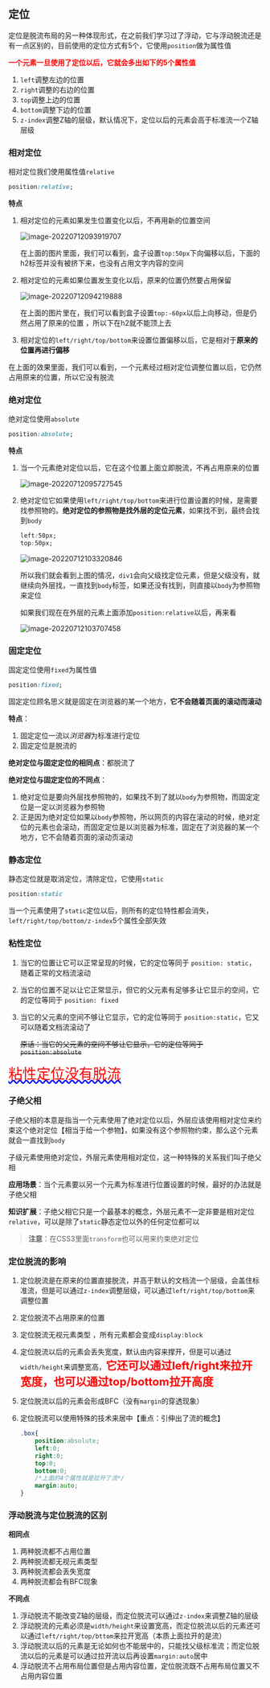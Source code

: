## 定位

定位是脱流布局的另一种体现形式，在之前我们学习过了浮动，它与浮动脱流还是有一点区别的，目前使用的定位方式有5个，它使用`position`做为属性值

<span style="color:red;font-weight:bold">一个元素一旦使用了定位以后，它就会多出如下的5个属性值</span>

1. `left`调整左边的位置
2. `right`调整的右边的位置
3. `top`调整上边的位置
4. `bottom`调整下边的位置
5. `z-index`调整Z轴的层级，默认情况下，定位以后的元素会高于标准流一个Z轴层级

### 相对定位

相对定位我们使用属性值`relative`

```css
position:relative;
```

**特点**

1. 相对定位的元素如果发生位置变化以后，不再用新的位置空间

   ![image-20220712093919707](assets/定位/image-20220712093919707.png)

   在上面的图片里面，我们可以看到，盒子设置`top:50px`下向偏移以后，下面的h2标签并没有被挤下来，也没有占用文字内容的空间

2. 相对定位的元素如果位置发生变化以后，原来的位置仍然要占用保留

   ![image-20220712094219888](assets/定位/image-20220712094219888.png)

   在上面的图片里在，我们可以看到盒子设置`top:-60px`以后上向移动，但是仍然占用了原来的位置 ，所以下在h2就不能顶上去

3. 相对定位的`left/right/top/bottom`来设置位置偏移以后，它是相对于**原来的位置再进行偏移**

在上面的效果里面，我们可以看到，一个元素经过相对定位调整位置以后，它仍然占用原来的位置，所以它没有脱流

### 绝对定位

绝对定位使用`absolute`

```css
position:absolute;
```

**特点**

1. 当一个元素绝对定位以后，它在这个位置上面立即脱流，不再占用原来的位置

   ![image-20220712095727545](assets/定位/image-20220712095727545.png)

2. 绝对定位它如果使用`left/right/top/bottom`来进行位置设置的时候，是需要找参照物的。**绝对定位的参照物是找外层的定位元素**，如果找不到，最终会找到`body`

   ```css
   left:50px;
   top:50px;
   ```

   ![image-20220712103320846](assets/定位/image-20220712103320846.png)

   所以我们就会看到上图的情况，`div1`会向父级找定位元素，但是父级没有，就继续向外层找，一直找到`body`标签，如果还没有找到，则直接以`body`为参照物来定位

   如果我们现在在外层的元素上面添加`position:relative`以后，再来看

   ![image-20220712103707458](assets/定位/image-20220712103707458.png)

### 固定定位

固定定位使用`fixed`为属性值

```css
position:fixed;
```

固定定位顾名思义就是固定在浏览器的某一个地方，**它不会随着页面的滚动而滚动**

**特点**：

1. 固定定位一流以*浏览器*为标准进行定位
2. 固定定位是脱流的

**绝对定位与固定定位的相同点**：都脱流了

**绝对定位与固定定位的不同点**：

1. 绝对定位是要向外层找参照物的，如果找不到了就以`body`为参照物，而固定定位是一定以浏览器为参照物
2. 正是因为绝对定位如果以`body`参照物，所以网页的内容在滚动的时候，绝对定位的元素也会滚动，而固定定位是以浏览器为标准，固定在了浏览器的某一个地方，它不会随着页面的滚动页滚动

### 静态定位

静态定位就是取消定位，清除定位，它使用`static`

```css
position:static
```

当一个元素使用了`static`定位以后，则所有的定位特性都会消失，`left/right/top/bottom/z-index`5个属性全部失效

### 粘性定位

1. 当它的位置让它可以正常呈现的时候，它的定位等同于 `position: static`，随着正常的文档流滚动

2. 当它的位置不足以让它正常显示，但它的父元素有足够多让它显示的空间，它的定位等同于 `position: fixed`

3. 当它的父元素的空间不够让它显示，它的定位等同于 `position:static`，它又可以随着文档流滚动了

   <del>原话：当它的父元素的空间不够让它显示，它的定位等同于 `position:absolute`</del>

<span style="color:red;text-decoration:wavy blue underline;font-size:28px">粘性定位没有脱流</span>

### 子绝父相

子绝父相的本意是指当一个元素使用了绝对定位以后，外层应该使用相对定位来约束这个绝对定位【相当于给一个参物】，如果没有这个参照物约束，那么这个元素就会一直找到`body`

子级元素使用绝对定位，外层元素使用相对定位，这一种特殊的关系我们叫子绝父相

**应用场景**：当个元素要以另一个元素为标准进行位置设置的时候，最好的办法就是子绝父相

**知识扩展**：子绝父相它只是一个最基本的概念，外层元素不一定非要是相对定位`relative`，可以是除了`static`静态定位以外的任何定位都可以

> **注意**：在CSS3里面`transform`也可以用来约束绝对定位





### 定位脱流的影响 

1. 定位脱流是在原来的位置直接脱流，并高于默认的文档流一个层级，会盖住标准流，但是可以通过`z-index`调整层级，可以通过`left/right/top/bottom`来调整位置

2. 定位脱流不占用原来的位置

3. 定位脱流无视元素类型 ，所有元素都会变成`display:block`

4. 定位脱流以后的元素会丢失宽度，默认由内容来撑开，但是可以通过`width/height`来调整宽高，<span style="color:red;font-size:22px;font-weight:bold">它还可以通过left/right来拉开宽度，也可以通过top/bottom拉开高度</span>

5. 定位脱流以后的元素会形成BFC（没有`margin`的穿透现象）

6. 定位脱流可以使用特殊的技术来居中【重点：引伸出了流的概念】

   ```css
   .box{
       position:absolute;
       left:0;
       right:0;
       top:0;
       bottom:0;
       /*上面的4个属性就是拉开了流*/
       margin:auto;
   }
   ```
   
   
   

### 浮动脱流与定位脱流的区别

**相同点**

1. 两种脱流都不占用位置
2. 两种脱流都无视元素类型 
3. 两种脱流都会丢失宽度
4. 两种脱流都会有BFC现象

**不同点**

1. 浮动脱流不能改变Z轴的层级，而定位脱流可以通过`z-index`来调整Z轴的层级
2. 浮动脱流的元素必须是`width/height`来设置宽高，而定位脱流以后的元素还可以通过`left/right/top/bttom`来拉开宽高（本质上面拉开的是流）
3. 浮动脱流以后的元素是无论如何也不能居中的，只能找父级标准流；而定位脱流以后的元素是可以通过拉开流以后再设置`margin:auto`居中
3. 浮动脱流不占用布局位置但是占用内容位置，定位脱流既不占用布局位置又不占用内容位置